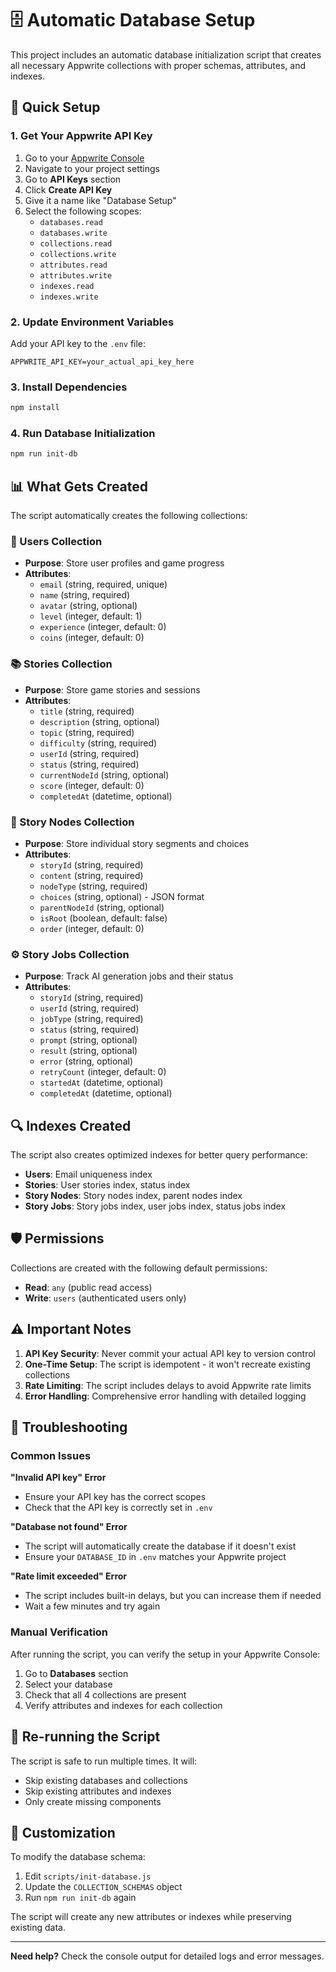 # 🗄️ Automatic Database Setup

This project includes an automatic database initialization script that creates all necessary Appwrite collections with proper schemas, attributes, and indexes.

## 🚀 Quick Setup

### 1. Get Your Appwrite API Key

1. Go to your [Appwrite Console](https://cloud.appwrite.io)
2. Navigate to your project settings
3. Go to **API Keys** section
4. Click **Create API Key**
5. Give it a name like "Database Setup"
6. Select the following scopes:
   - `databases.read`
   - `databases.write`
   - `collections.read`
   - `collections.write`
   - `attributes.read`
   - `attributes.write`
   - `indexes.read`
   - `indexes.write`

### 2. Update Environment Variables

Add your API key to the `.env` file:

```env
APPWRITE_API_KEY=your_actual_api_key_here
```

### 3. Install Dependencies

```bash
npm install
```

### 4. Run Database Initialization

```bash
npm run init-db
```

## 📊 What Gets Created

The script automatically creates the following collections:

### 👥 Users Collection
- **Purpose**: Store user profiles and game progress
- **Attributes**:
  - `email` (string, required, unique)
  - `name` (string, required)
  - `avatar` (string, optional)
  - `level` (integer, default: 1)
  - `experience` (integer, default: 0)
  - `coins` (integer, default: 0)

### 📚 Stories Collection
- **Purpose**: Store game stories and sessions
- **Attributes**:
  - `title` (string, required)
  - `description` (string, optional)
  - `topic` (string, required)
  - `difficulty` (string, required)
  - `userId` (string, required)
  - `status` (string, required)
  - `currentNodeId` (string, optional)
  - `score` (integer, default: 0)
  - `completedAt` (datetime, optional)

### 🌳 Story Nodes Collection
- **Purpose**: Store individual story segments and choices
- **Attributes**:
  - `storyId` (string, required)
  - `content` (string, required)
  - `nodeType` (string, required)
  - `choices` (string, optional) - JSON format
  - `parentNodeId` (string, optional)
  - `isRoot` (boolean, default: false)
  - `order` (integer, default: 0)

### ⚙️ Story Jobs Collection
- **Purpose**: Track AI generation jobs and their status
- **Attributes**:
  - `storyId` (string, required)
  - `userId` (string, required)
  - `jobType` (string, required)
  - `status` (string, required)
  - `prompt` (string, optional)
  - `result` (string, optional)
  - `error` (string, optional)
  - `retryCount` (integer, default: 0)
  - `startedAt` (datetime, optional)
  - `completedAt` (datetime, optional)

## 🔍 Indexes Created

The script also creates optimized indexes for better query performance:

- **Users**: Email uniqueness index
- **Stories**: User stories index, status index
- **Story Nodes**: Story nodes index, parent nodes index
- **Story Jobs**: Story jobs index, user jobs index, status jobs index

## 🛡️ Permissions

Collections are created with the following default permissions:
- **Read**: `any` (public read access)
- **Write**: `users` (authenticated users only)

## ⚠️ Important Notes

1. **API Key Security**: Never commit your actual API key to version control
2. **One-Time Setup**: The script is idempotent - it won't recreate existing collections
3. **Rate Limiting**: The script includes delays to avoid Appwrite rate limits
4. **Error Handling**: Comprehensive error handling with detailed logging

## 🔧 Troubleshooting

### Common Issues

**"Invalid API key" Error**
- Ensure your API key has the correct scopes
- Check that the API key is correctly set in `.env`

**"Database not found" Error**
- The script will automatically create the database if it doesn't exist
- Ensure your `DATABASE_ID` in `.env` matches your Appwrite project

**"Rate limit exceeded" Error**
- The script includes built-in delays, but you can increase them if needed
- Wait a few minutes and try again

### Manual Verification

After running the script, you can verify the setup in your Appwrite Console:

1. Go to **Databases** section
2. Select your database
3. Check that all 4 collections are present
4. Verify attributes and indexes for each collection

## 🔄 Re-running the Script

The script is safe to run multiple times. It will:
- Skip existing databases and collections
- Skip existing attributes and indexes
- Only create missing components

## 📝 Customization

To modify the database schema:

1. Edit `scripts/init-database.js`
2. Update the `COLLECTION_SCHEMAS` object
3. Run `npm run init-db` again

The script will create any new attributes or indexes while preserving existing data.

---

**Need help?** Check the console output for detailed logs and error messages.